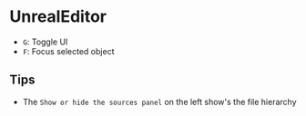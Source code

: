 # UnrealEditor

- `G`: Toggle UI
- `F`: Focus selected object

## Tips

- The `Show or hide the sources panel` on the left show's the file hierarchy
